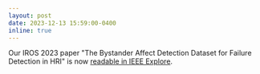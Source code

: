 ```yaml
---
layout: post
date: 2023-12-13 15:59:00-0400
inline: true
---
```


Our IROS 2023 paper "The Bystander Affect Detection Dataset for Failure Detection in HRI" is now [readable in IEEE Explore](https://ieeexplore.ieee.org/document/10342442).
